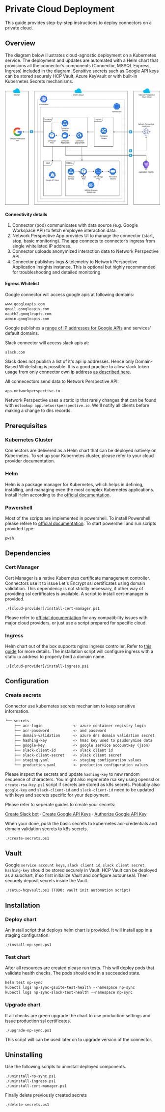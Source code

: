 # Private Cloud Deployment
This guide provides step-by-step instructions to deploy connectors on a private cloud.

## Overview
The diagram below illustrates cloud-agnostic deployment on a Kubernetes service. The deployment and updates are automated with a Helm chart that provisions all the connector’s components (Connector, MSSQL Express, Ingress) included in the diagram. Sensitive secrets such as Google API keys can be stored securely HCP Vault, Azure KeyVault or with built-in Kubernetes Secrets mechanisms.

<img src="../docs/images/k8s-deployment.png" alt="Kubernetes Deployment Diagram" >

#### Connectivity details
1. Connector (pod) communicates with data source (e.g. Google Workspace API) to fetch employee interaction data.
2. Network Perspective App provides UI to manage the connector (start, stop, basic monitoring). The app connects to connector’s ingress from single whitelisted IP address.
3. Connector uploads anonymized interaction data to Network Perspective API. 
4. Connector publishes logs & telemetry to Network Perspective Application Insights instance. This is optional but highly recommended for troubleshooting and detailed monitoring. 

#### Egress Whitelist
Google connector will access google apis at following domains:
```
www.googleapis.com
gmail.googleapis.com
oauth2.googleapis.com
admin.googleapis.com
```
Google publishes a [range of IP addresses for Google APIs](https://support.google.com/a/answer/10026322?hl=en) and services' default domains.

Slack connector will access slack apis at:
```
slack.com
```
Slack does not publish a list of it's api ip addresses. Hence only Domain-Based Whitelisting is possible. It is a good practice to allow slack token usage from only connector own ip address [as described here](https://api.slack.com/authentication/best-practices#configure-allowed-ip).


All connecectors send data to Network Perspective API:
```
app.networkperspective.io
```
Network Perspective uses a static ip that rarely changes that can be found with `nslookup app.networkperspective.io`. We'll notify all clients before making a change to dns records.

####
## Prerequisites
### Kubernetes Cluster
Connectors are delivered as a Helm chart that can be deployed natively on Kubernetes. To set up your Kubernetes cluster, please refer to your cloud provider documentation.

### Helm
Helm is a package manager for Kubernetes, which helps in defining, installing, and managing even the most complex Kubernetes applications. Install Helm according to the [official documentation](https://helm.sh/docs/intro/install/).

### Powershell 
Most of the scripts are implemented in powershell. To install Powershell please refere to [official documentation](https://learn.microsoft.com/en-us/powershell/scripting/install/installing-powershell). To start powershell and run scripts provided type:
```
pwsh
```
## Dependencies
### Cert Manager
Cert Manager is a native Kubernetes certificate management controller. Connectors use it to issue Let's Encrypt ssl certificates using domain validation. This dependency is not strictly necessary, if other way of providing ssl certificates is available. A script to install cert-manager is provided. 
```
./[cloud-provider]/install-cert-manager.ps1
```
Please refer to [official documentation](https://cert-manager.io/docs/installation/compatibility/) for any compatibility issues with major cloud providers, or just use a script prepared for specific cloud.

### Ingress
Helm chart out of the box supports nginx ingress controller. 
Refer to [this guide](https://kubernetes.github.io/ingress-nginx/deploy/) for more details. The installation script will configure ingress with a static ip address to properly bind a domain name.
```
./[cloud-provider]/install-ingress.ps1
```
## Configuration
### Create secrets
Connector use kubernetes secrets mechanism to keep sensitive information. 

    └── secrets
        ├── acr-login              <- azure container registry login
        ├── acr-password           <- and password
        ├── domain-validation      <- azure dns domain validation secret
        ├── hashing-key            <- hmac key used to psudonymise data
        ├── google-key             <- google service accountkey (json)
        ├── slack-client-id        <- slack client id
        ├── slack-client-secret    <- slack client secret
        ├── staging.yaml           <- staging configuration values
        └── production.yaml        <- production configuration values

Please inspect the secrets and update `hashing-key` to new random sequence of characters. You might also regenerate rsa key using openssl or `create-rsa-key.ps1` script if secrets are stored as k8s secrets. Probably also `google-key` and `slack-client-id` and `slack-client-id` need to be updated with keys and secrets specific for your deployment. 

Please refer to seperate guides to create your secrets:


<a href="../docs/create-slack-bot.md">Create Slack bot</a>
·
<a href="../docs/create-google-api-keys.md">Create Google API Keys</a>
·
<a href="../docs/authorize-google-api-keys.md">Authorize Google API Key</a>    

When your done, push the basic secrets to kubernetes acr-credentials and domain validation secrets to k8s secrets.
```
./create-secrets.ps1
```

## Vault
Google `service account keys`, `slack client id`, `slack client secret`, `hashing-key` should be stored securely in Vault. HCP Vault can be deployed as a subchart, if so first initialize Vault and configure autounseal. Then securely deposit secrets inside the Vault. 
```
./setup-hcpvault.ps1 (TODO: vault init automation script)
```
## Installation
### Deploy chart
An install script that deploys helm chart is provided. It will install app in a staging configuration.
```
./install-np-sync.ps1
```
### Test chart
After all resources are created please run tests. This will deploy pods that validate health checks. The pods should end in a succeeded state.
```
helm test np-sync
kubectl logs np-sync-gsuite-test-health --namespace np-sync
kubectl logs np-sync-slack-test-health --namespace np-sync
```

### Upgrade chart
If all checks are green upgrade the chart to use production settings and issue production ssl certificates. 
```
./upgrade-np-sync.ps1
```
This script will can be used later on to upgrade version of the connector.

## Uninstalling
Use the following scripts to uninstall deployed components.
```
./uninstall-np-sync.ps1
./uninstall-ingress.ps1
./uninstall-cert-manager.ps1
```
Finally delete previously created secrets
```
./delete-secrets.ps1
```